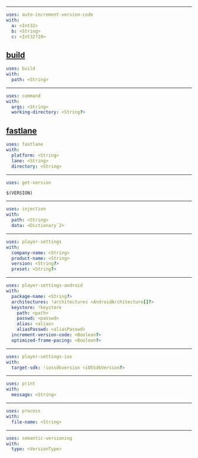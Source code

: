 
---

```yaml
uses: auto-increment-version-code
with:
  a: <Int32>
  b: <String>
  c: <Int32?10>
```
[build](Documents/Actions/build.md)
---

```yaml
uses: build
with:
  path: <String>
```

---

```yaml
uses: command
with:
  args: <String>
  working-directory: <String?>
```
[fastlane](Documents/Actions/fastlane.md)
---

```yaml
uses: fastlane
with:
  platform: <String>
  lane: <String>
  directory: <String>
```

---

```yaml
uses: get-version
```

```
$(VERSION)
```

---

```yaml
uses: injection
with:
  path: <String>
  data: <Dictionary`2>
```

---

```yaml
uses: player-settings
with:
  company-name: <String>
  product-name: <String>
  version: <String?>
  preset: <String?>
```

---

```yaml
uses: player-settings-android
with:
  package-name: <String?>
  architectures: !architectures <AndroidArchitecture[]?>
  keystore: !keystore
    path: <path>
    passwd: <passwd>
    alias: <alias>
    aliasPasswd: <aliasPasswd>
  increment-version-code: <Boolean?>
  optimized-frame-pacing: <Boolean?>
```

---

```yaml
uses: player-settings-ios
with:
  target-sdk: !iossdkversion <iOSSdkVersion?>
```

---

```yaml
uses: print
with:
  message: <String>
```

---

```yaml
uses: process
with:
  file-name: <String>
```

---

```yaml
uses: semantic-versioning
with:
  type: <VersionType>
```
